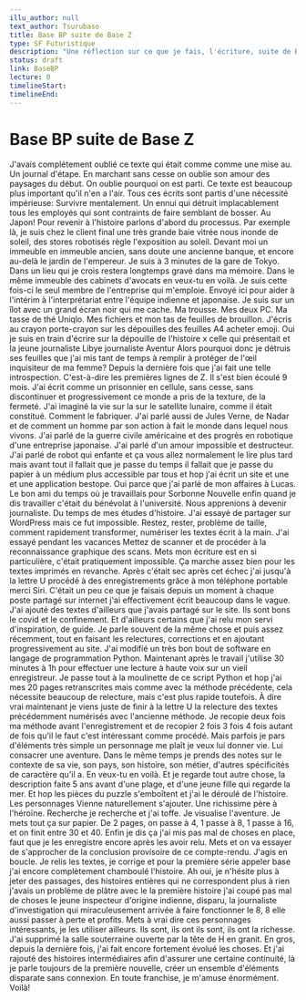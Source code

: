 ```yaml
---
illu_author: null
text_author: Tsurubaso
title: Base BP suite de Base Z
type: SF Futuristique
description: "Une réflection sur ce que je fais, l'écriture, suite de Base Z"
status: draft
link: BaseBP
lecture: 0
timelineStart: 
timelineEnd: 
---
```


# Base BP suite de Base Z





J'avais complétement oublié ce texte qui était comme comme une mise au. Un journal d'étape. En marchant sans cesse on oublie son amour des paysages du début. On oublie pourquoi on est parti. Ce texte est beaucoup plus important qu'il n'en a l'air. Tous ces écrits sont partis d'une nécessité impérieuse: Survivre mentalement. Un ennui qui détruit implacablement tous les employés qui sont contraints de faire semblant de bosser. Au Japon! Pour revenir à l'histoire parlons d'abord du processus. Par exemple là, je suis chez le client final une très grande baie vitrée nous inonde de soleil, des stores robotisés règle l'exposition au soleil. Devant moi un immeuble en immeuble ancien, sans doute une ancienne banque, et encore au-delà le jardin de l'empereur. Je suis à 3 minutes de la gare de Tokyo. Dans un lieu qui je crois restera longtemps gravé dans ma mémoire. Dans le même immeuble des cabinets d'avocats en veux-tu en voilà. Je suis cette fois-ci le seul membre de l'entreprise qui m'emploie. Envoyé ici pour aider à l'intérim à l'interprétariat entre l'équipe indienne et japonaise. Je suis sur un îlot avec un grand écran noir qui me cache. Ma trousse. Mes deux PC. Ma tasse de thé Uniqlo. Mes fichiers et mon tas de feuilles de brouillon. J'écris au crayon porte-crayon sur les dépouilles des feuilles A4 acheter emoji. Oui je suis en train d'écrire sur la dépouille de l'histoire x celle qui présentait et la jeune journaliste Libye journaliste Aventur
Alors pourquoi donc je détruis ses feuilles que j'ai mis tant de temps à remplir à protéger de l'œil inquisiteur de ma femme? Depuis la dernière fois que j'ai fait une telle introspection. C'est-à-dire les premières lignes de Z. Il s'est bien écoulé 9 mois. J'ai écrit comme un prisonnier en cellule, sans cesse, sans discontinuer et progressivement ce monde a pris de la texture, de la fermeté. J'ai imaginé la vie sur la sur le satellite lunaire, comme il était constitué. Comment le fabriquer. J'ai parlé aussi de Jules Verne, de Nadar et de comment un homme par son action à fait le monde dans lequel nous vivons. J'ai parlé de la guerre civile américaine et des progrès en robotique d'une entreprise japonaise. J'ai parlé d'un amour impossible et destructeur. J'ai parlé de robot qui enfante et ça vous allez normalement le lire plus tard mais avant tout il fallait que je passe du temps il fallait que je passe du papier à un médium plus accessible par tous et hop j'ai écrit un site et une et une application bestope. Oui parce que j'ai parlé de mon affaires à Lucas. Le bon ami du temps où je travaillais pour Sorbonne Nouvelle enfin quand je dis travailler c'était du bénévolat à l'université. Nous apprenions à devenir journaliste. Du temps de mes études d'histoire. J'ai essayé de partager sur WordPress mais ce fut impossible. Restez, rester, problème de taille, comment rapidement transformer, numériser les textes écrit à la main. J'ai essayé pendant les vacances
Mettez de scanner et de procéder à la reconnaissance graphique des scans. Mets mon écriture est en si particulière, c'était pratiquement impossible. Ça marche assez bien pour les textes imprimés en revanche. Après c'était sec après cet échec j'ai jusqu'à la lettre U procédé à des enregistrements grâce à mon téléphone portable merci Siri. C'était un peu ce que je faisais depuis un moment à chaque poste partagé sur internet j'ai effectivement écrit beaucoup dans le vague. J'ai ajouté des textes d'ailleurs que j'avais partagé sur le site. Ils sont bons le covid et le confinement. Et d'ailleurs certains que j'ai relu mon servi d'inspiration, de guide. Je parle souvent de la même chose et puis assez récemment, tout en faisant les relectures, corrections et en ajoutant progressivement au site. J'ai modifié un très bon bout de software en langage de programmation Python. Maintenant après le travail j'utilise 30 minutes à 1h pour effectuer une lecture à haute voix sur un vieil enregistreur. Je passe tout à la moulinette de ce script Python et hop j'ai mes 20 pages retranscrites mais comme avec la méthode précédente, cela nécessite beaucoup de relecture, mais c'est plus rapide toutefois. À dire vrai maintenant je viens juste de finir à la lettre U la relecture des textes précédemment numérisés avec l'ancienne méthode. 
Je recopie deux fois ma méthode avant l'enregistrement et de recopier 2 fois 3 fois 4 fois autant de fois qu'il le faut c'est intéressant comme procédé. Mais parfois je pars d'éléments très simple un personnage me plaît je veux lui donner vie. Lui consacrer une aventure. Dans le même temps je prends des notes sur le contexte de sa vie, son pays, son histoire, son métier, d'autres spécificités de caractère qu'il a. En veux-tu en voilà. Et je regarde tout autre chose, la description faite 5 ans avant d'une plage, et d'une jeune fille qui regarde la mer. Et hop les pièces du puzzle s'emboîtent et j'ai le déroulé de l'histoire. Les personnages Vienne naturellement s'ajouter. Une richissime père à l'héroïne. Recherche je recherche et j'ai toffe. Je visualise l'aventure. Je mets tout ça sur papier. De 2 pages, on passe à 4, 1 passe à 8, 1 passe à 16, et on finit entre 30 et 40. Enfin je dis ça j'ai mis pas mal de choses en place, faut que je les enregistre encore après les avoir relu. Mets et on va essayer de s'approcher de la conclusion provisoire de ce compte-rendu. J'agis en boucle. Je relis les textes, je corrige et pour la première série appeler base j'ai encore complètement chamboulé l'histoire. Ah oui, je n'hésite plus à jeter des passages, des histoires entières qui ne correspondent plus à rien j'avais un problème de plâtre avec le la première histoire j'ai coupé pas mal de choses le jeune inspecteur d'origine indienne, disparu, la journaliste d'investigation qui miraculeusement arrivée à faire fonctionner le
8, 8 elle aussi passer à perte et profits. Mets à vrai dire ces personnages intéressants, je les utiliser ailleurs. Ils sont, ils ont ils sont, ils ont la richesse. J'ai supprimé la salle souterraine ouverte par la tête de H en granit. En gros, depuis la dernière fois, j'ai fait encore fortement évolué les choses. Et j'ai rajouté des histoires intermédiaires afin d'assurer une certaine continuité, là je parle toujours de la première nouvelle, créer un ensemble d'éléments disparate sans connexion. En toute franchise, je m'amuse énormément. Voilà! 
